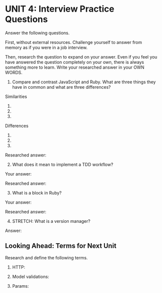 # UNIT 4: Interview Practice Questions

Answer the following questions.

First, without external resources. Challenge yourself to answer from memory as if you were in a job interview.

Then, research the question to expand on your answer. Even if you feel you have answered the question completely on your own, there is always something more to learn. Write your researched answer in your OWN WORDS.

1. Compare and contrast JavaScript and Ruby. What are three things they have in common and what are three differences?

Similarities

1.
2.
3.

Differences

1.
2.
3.

Researched answer:

2. What does it mean to implement a TDD workflow?

Your answer:

Researched answer:

3. What is a block in Ruby?

Your answer:

Researched answer:

4. STRETCH: What is a version manager?

Answer:

## Looking Ahead: Terms for Next Unit

Research and define the following terms.

1. HTTP:

2. Model validations:

3. Params:
